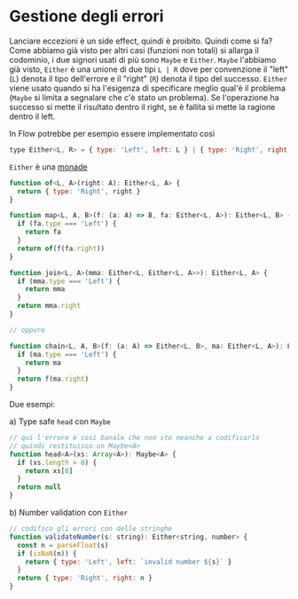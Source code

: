 # Gestione degli errori

Lanciare eccezioni è un side effect, quindi è proibito. Quindi come si fa? Come abbiamo già visto per altri casi (funzioni non totali) si allarga il codominio, i due signori usati di più sono `Maybe` e `Either`. `Maybe` l'abbiamo già visto, `Either` è una unione di due tipi `L | R` dove per convenzione il "left" (`L`) denota il tipo dell'errore e il "right" (`R`) denota il tipo del successo. `Either` viene usato quando si ha l'esigenza di specificare meglio qual'è il problema (`Maybe` si limita a segnalare che c'è stato un problema). Se l'operazione ha successo si mette il risultato dentro il right, se è fallita si mette la ragione dentro il left.

In Flow potrebbe per esempio essere implementato così

```js
type Either<L, R> = { type: 'Left', left: L } | { type: 'Right', right: R };
```

`Either` è una [monade](../categorie/monadi.md)

```js
function of<L, A>(right: A): Either<L, A> {
  return { type: 'Right', right }
}

function map<L, A, B>(f: (a: A) => B, fa: Either<L, A>): Either<L, B> {
  if (fa.type === 'Left') {
    return fa
  }
  return of(f(fa.right))
}

function join<L, A>(mma: Either<L, Either<L, A>>): Either<L, A> {
  if (mma.type === 'Left') {
    return mma
  }
  return mma.right
}

// oppure

function chain<L, A, B>(f: (a: A) => Either<L, B>, ma: Either<L, A>): Either<L, B> {
  if (ma.type === 'Left') {
    return ma
  }
  return f(ma.right)
}
```

Due esempi:

a) Type safe `head` con `Maybe`

```js
// qui l'errore è così banale che non sto neanche a codificarlo
// quindi restituisco un Maybe<A>
function head<A>(xs: Array<A>): Maybe<A> {
  if (xs.length > 0) {
    return xs[0]
  }
  return null
}
```

b) Number validation con `Either`

```js
// codifico gli errori con delle stringhe
function validateNumber(s: string): Either<string, number> {
  const n = parseFloat(s)
  if (isNaN(n)) {
    return { type: 'Left', left: `invalid number ${s}` }
  }
  return { type: 'Right', right: n }
}
```
